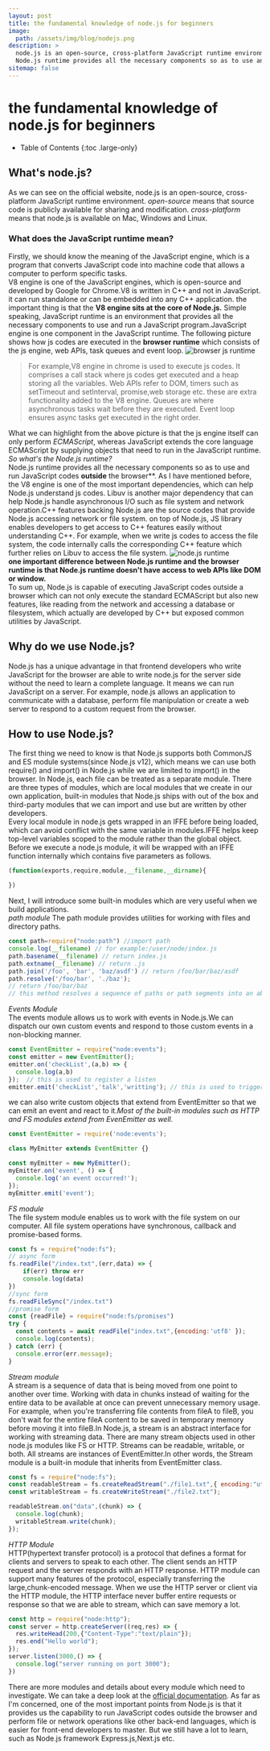 ```yaml
---
layout: post
title: the fundamental knowledge of node.js for beginners
image: 
  path: /assets/img/blog/nodejs.png
description: >
  node.js is an open-source, cross-platform JavaScript runtime environment.
  Node.js runtime provides all the necessary components so as to use and run JavaScript code outside the browser.
sitemap: false
---
```

# the fundamental knowledge of node.js for beginners

- Table of Contents
{:toc .large-only}

## What's node.js?
As we can see on the official website, node.js is an open-source, cross-platform JavaScript runtime environment.
*open-source* means that source code is publicly available for sharing and modification.
*cross-platform* means that node.js is available on Mac, Windows and Linux.

### What does the JavaScript runtime mean?

Firstly, we should know the meaning of the JavaScript engine, which is a program that converts JavaScript code into machine code that allows a computer to perform specific tasks.  
V8 engine is one of the JavaScript engines, which is open-source and developed by Google for Chrome.V8 is written in C++ and not in JavaScript. it can run standalone or can be embedded into any C++ application. the important thing is that the **V8 engine sits at the core of Node.js.** Simple speaking, JavaScript runtime is an environment that provides all the necessary components to use and run a JavaScript program.JavaScript engine is one component in the JavaScript runtime. The following picture shows how js codes are executed in the **browser runtime** which consists of the js engine, web APIs, task queues and event loop.
![browser js runtime](/assets/img/blog/BrowserRuntime.png)
>For example,V8 engine in chrome is used to execute js codes. It comprises a call stack where js codes get executed and a heap storing all the variables. Web APIs refer to DOM, timers such as setTimeout and setInterval, promise,web storage etc. these are extra functionality added to the V8 engine. Queues are where asynchronous tasks wait before they are executed. Event loop ensures async tasks get executed in the right order.  

What we can highlight from the above picture is that the js engine itself can only perform *ECMAScript*, whereas JavaScript extends the core language ECMAScript by supplying objects that need to run in the JavaScript runtime.  
*So what's the Node.js runtime?*   
Node.js runtime provides all the necessary components so as to use and run JavaScript codes **outside** the browser**. As I have mentioned before, the V8 engine is one of the most important dependencies, which can help Node.js understand js codes. Libuv is another major dependency that can help Node.js handle asynchronous I/O such as file system and network operation.C++ features backing Node.js are the source codes that provide Node.js accessing network or file system. on top of Node.js, JS library enables developers to get access to C++ features easily without understanding C++. For example, when we write js codes to access the file system, the code internally calls the corresponding C++ feature which further relies on Libuv to access the file system.
![node.js runtime](/assets/img/blog/nodeRuntime.png)  
**one important difference between Node.js runtime and the browser runtime is that Node.js runtime doesn't have access to web APIs like DOM or window.**   
To sum up, Node.js is capable of executing JavaScript codes outside a browser which can not only execute the standard ECMAScript but also new features, like reading from the network and accessing a database or filesystem, which actually are developed by C++ but exposed common utilities by JavaScript.  
## Why do we use Node.js?  
Node.js has a unique advantage in that frontend developers who write JavaScript for the browser are able to write node.js for the server side without the need to learn a complete language. It means we can run JavaScript on a server. For example, node.js allows an application to communicate with a database, perform file manipulation or create a web server to respond to a custom request from the browser.  
## How to use Node.js?  
The first thing we need to know is that Node.js supports both CommonJS and ES module systems(since Node.js v12), which means we can use both require() and import() in Node.js while we are limited to import() in the browser. In Node.js, each file can be treated as a separate module.
There are three types of modules, which are local modules that we create in our own application, built-in modules that Node.js ships with out of the box and third-party modules that we can import and use but are written by other developers.     
Every local module in node.js gets wrapped in an IFFE before being loaded, which can avoid conflict with the same variable in modules.IFFE helps keep top-level variables scoped to the module rather than the global object. Before we execute a node.js module, it will be wrapped with an IFFE function internally which contains five parameters as follows.
```javascript
(function(exports,require,module,__filename,__dirname){

})
```   
Next, I will introduce some built-in modules which are very useful when we build applications.  
*path module* The path module provides utilities for working with files and directory paths.
```javascript
const path=require("node:path") //import path
console.log(__filename) // for example:/user/node/index.js
path.basename(__filename) // return index.js
path.extname(__filename) // return .js
path.join('/foo', 'bar', 'baz/asdf') // return /foo/bar/baz/asdf
path.resolve('/foo/bar', './baz');
// return /foo/bar/baz  
// this method resolves a sequence of paths or path segments into an absolute path.
```
*Events Module*   
The events module allows us to work with events in Node.js.We can dispatch our own custom events and respond to those custom events in a non-blocking manner.
```javascript
const EventEmitter = require("node:events");
const emitter = new EventEmitter();
emitter.on('checkList',(a,b) => {
  console.log(a,b)
});  // this is used to register a listen
emitter.emit('checkList','talk','writting'); // this is used to trigger the event
```
we can also write custom objects that extend from EventEmitter so that we can emit an event and react to it.*Most of the built-in modules such as HTTP and FS modules extend from EvenEmitter as well.*
````javascript
const EventEmitter = require('node:events');

class MyEmitter extends EventEmitter {}

const myEmitter = new MyEmitter();
myEmitter.on('event', () => {
  console.log('an event occurred!');
});
myEmitter.emit('event');
````
*FS module*  
 The file system module enables us to work with the file system on our computer. All file system operations have synchronous, callback and promise-based forms. 
````javascript
const fs = require("node:fs");
// async form
fs.readFile("/index.txt",(err,data) => {
    if(err) throw err
    console.log(data)
})
//sync form
fs.readFileSync("/index.txt")
//promise form
const {readFile} = require("node:fs/promises")
try {
  const contents = await readFile("index.txt",{encoding:'utf8' });
  console.log(contents);
} catch (err) {
  console.error(err.message);
}
````
*Stream module*  
A stream is a sequence of data that is being moved from one point to another over time. Working with data in chunks instead of waiting for the entire data to be available at once can prevent unnecessary memory usage. For example, when you're transferring file contents from fileA to fileB, you don't wait for the entire fileA content to be saved in temporary memory before moving it into fileB.In Node.js, a stream is an abstract interface for working with streaming data. There are many stream objects used in other node.js modules like FS or HTTP. Streams can be readable, writable, or both. All streams are instances of EventEmitter.In other words, the Stream module is a built-in module that inherits from EventEmitter class.
````javascript
const fs = require("node:fs");
const readableStream = fs.createReadStream("./file1.txt",{ encoding:"utf-8"});
const writableStream = fs.createWriteStream("./file2.txt");

readableStream.on("data",(chunk) => {
  console.log(chunk);
  writableStream.write(chunk);
});
````
*HTTP Module*  
HTTP(hypertext transfer protocol) is a protocol that defines a format for clients and servers to speak to each other. The client sends an HTTP request and the server responds with an HTTP response. HTTP module can support many features of the protocol, especially transferring the large,chunk-encoded message. When we use the HTTP server or client via the HTTP module, the HTTP interface never buffer entire requests or response so that we are able to stream, which can save memory a lot.
````javascript
const http = require("node:http");
const server = http.createServer((req,res) => {
  res.writeHead(200,{"Content-Type":"text/plain"});
  res.end("Hello world");
});
server.listen(3000,() => {
  console.log("server running on port 3000");
})
````
There are more modules and details about every module which need to investigate. We can take a deep look at the [official documentation](https://nodejs.dev/en/api/v19). As far as I'm concerned, one of the most important points from Node.js is that it provides us the capability to run JavaScript codes outside
the browser and perform file or network operations like other back-end languages, which is easier for front-end developers to master. But we still have a lot to learn, such as Node.js framework Express.js,Next.js etc.
